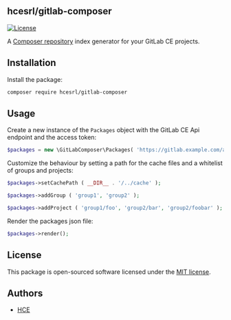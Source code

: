 ## hcesrl/gitlab-composer

[![License](http://img.shields.io/badge/license-MIT-brightgreen.svg?style=flat-square)](https://tldrlegal.com/license/mit-license)

A [Composer repository](https://getcomposer.org/doc/05-repositories.md#composer) index generator for your GitLab CE projects.

## Installation

Install the package:
```bash
composer require hcesrl/gitlab-composer
```

## Usage
Create a new instance of the `Packages` object with the GitLab CE Api endpoint and the access token:
```php
$packages = new \GitLabComposer\Packages( 'https://gitlab.example.com/api/v4/', 'some_access_token' );
```

Customize the behaviour by setting a path for the cache files and a whitelist of groups and projects:
```php
$packages->setCachePath ( __DIR__ . '/../cache' );

$packages->addGroup ( 'group1', 'group2' );

$packages->addProject ( 'group1/foo', 'group2/bar', 'group2/foobar' );
```

Render the packages json file:
```php
$packages->render();
```

## License
This package is open-sourced software licensed under the [MIT license](http://opensource.org/licenses/MIT).

## Authors
*  [HCE](https://www.hce.it/)
